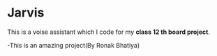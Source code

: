 # Jarvis

This is a voise assistant which I code for my **class 12 th board project**.

-This is an amazing project(By Ronak Bhatiya)
